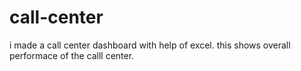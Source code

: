 # call-center

i made a call center dashboard with help of excel. this shows overall performace of the calll center.
